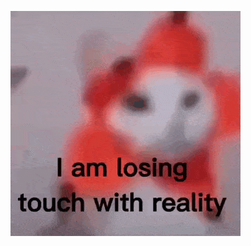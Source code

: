 ![i am losing my grip on reality](https://github.com/GreysonR/INFOTC-2830-NodeJS-1/blob/main/public/cat-i-am-losing-touch-with-reality.gif)
